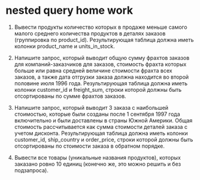 # nested query home work

1. Вывести продукты количество которых в продаже меньше самого малого среднего количества
    продуктов в деталях заказов (группировка по product_id). Результирующая таблица должна
    иметь колонки product_name и units_in_stock.

2. Напишите запрос, который выводит общую сумму фрахтов заказов для компаний-заказчиков для заказов,
    стоимость фрахта которых больше или равна средней величине стоимости фрахта всех заказов,
    а также дата отгрузки заказа должна находится во второй половине июля 1996 года.
    Результирующая таблица должна иметь колонки customer_id и freight_sum, строки которой должны
    быть отсортированы по сумме фрахтов заказов.

3. Напишите запрос, который выводит 3 заказа с наибольшей стоимостью, которые были созданы
    после 1 сентября 1997 года включительно и были доставлены в страны Южной Америки.
    Общая стоимость рассчитывается как сумма стоимости деталей заказа с учетом дисконта.
    Результирующая таблица должна иметь колонки customer_id, ship_country и order_price,
    строки которой должны быть отсортированы по стоимости заказа в обратном порядке.

4. Вывести все товары (уникальные названия продуктов), которых заказано ровно 10 единиц
    (конечно же, это можно решить и без подзапроса).
